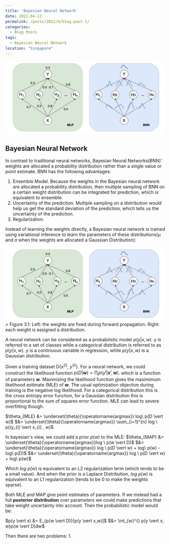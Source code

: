 ```yaml
---
title: 'Bayesian Neural Network'
date: 2022-04-12
permalink: /posts/2022/4/blog-post-1/
categories:
  - Blog Posts
tags:
  - Bayesian Neural Network
location: "Singapore"
---
```

<div align = 'center'>
<img src='/images/bayes_mlp.png' width = "500" >
</div>

## Bayesian Neural Network

In contrast to traditional neural networks, Bayesian Neural Networks(BNN)' weights are allocated a probability distribution rather than a single value or point estimate. BNN has the following advantages:

1. Ensemble Model. Because the weights in the Bayesian neural network are allocated a probability distribution, then multiple sampling of BNN on a certain weight distribution can be integrated for prediction, which is equivalent to ensemble.  
2. Uncertainty of the prediction. Multiple sampling on a distribution would help us get the standard deviation of the prediction, which tells us the uncertainty of the prediction.
3. Regularization.

Instead of learning the weights directly, a Bayesian neural network is trained using variational inference to learn the parameters of these distributions(μ and σ when the weights are allocated a Gaussian Distribution):  

<div align = 'center'>
<img src='/images/bayes_mlp.png' width = "500" >
</div>
> Figure 3.1: Left: the weights are fixed during forward propagation. Right: each weight is assigned a distribution.    

A neural network can be considered as a probabilistic model $p(y \vert x,w)$. y is
referred to a set of classes while a categorical distribution is referred to as $p(y \vert x,w)$. y is a continuous variable in regression, while $p(y \vert x,w)$ is a Gaussian distribution.

Given a training dataset D{$x^(i)$, $y^(i)$}. For a neural network, we could construct the likelihood function $p(D \vert \textbf{w}) = \prod_{i} p(y^{i}  \vert \textbf{x}^{i}, \textbf{w})$. which is a function of parameters $\textbf{w}$. Maximizing the likelihood function gives the maximimum likelihood estimate (MLE) of $\textbf{w}$. The usual optimization objective during training is the negative log likelihood. For a categorical distribution this is the cross entropy error function, for a Gaussian distribution this is proportional to the sum of squares error function. MLE can lead to severe overfitting though.

$\theta_{MLE} &= \underset{\theta}{\operatorname{argmax}} log\  p(D \vert w)$
$&= \underset{\theta}{\operatorname{argmax}} \sum_{i=1}^{n} log \ p((y_{i}  \vert x_{i} , w)$

In bayesian's view, we could add a prior $p(w)$ to the MLE:
$\theta_{MAP} &= \underset{\theta}{\operatorname{argmax}}log \ p(w \vert D)$
$&= \underset{\theta}{\operatorname{argmax}} log \ p(D  \vert w) + log\ p(w) - log\ p(D)$
$&= \underset{\theta}{\operatorname{argmax}} log \ p(D  \vert w) + log\ p(w)$

Which $log\ p(w)$ is equivalent to an L2 regularization term (which tends to be a small value).
And when the prior is a Laplace Distribution, $log\ p(w)$ is equivalent to an L1 regularization (tends to be 0 to make the weights sparse).

Both MLE and MAP give point estimates of parameters. If we instead had a full **posterior distribution** over parameters we could make predictions that take weight uncertainty into account. Then the probabilistic model would be:

$p(y  \vert x) &= E_{p(w \vert D)}[p(y \vert x,w)]$
$&= \int_{w}^{} p(y \vert x, w)p(w \vert D)dw$  

Then there are two problems:
1. 
